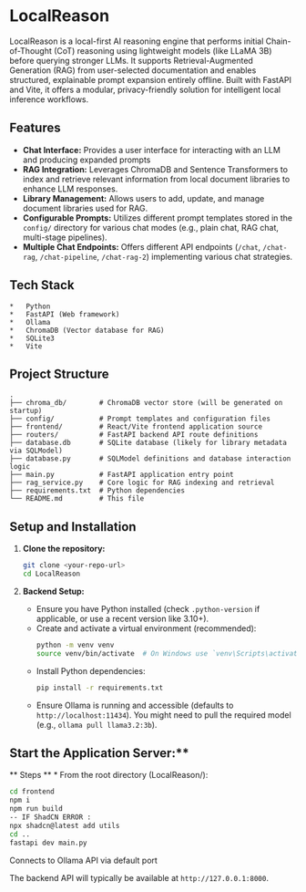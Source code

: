 # LocalReason

LocalReason is a local-first AI reasoning engine that performs initial Chain-of-Thought (CoT) reasoning using lightweight models (like LLaMA 3B) before querying stronger LLMs. It supports Retrieval-Augmented Generation (RAG) from user-selected documentation and enables structured, explainable prompt expansion entirely offline. Built with FastAPI and Vite, it offers a modular, privacy-friendly solution for intelligent local inference workflows.

## Features

*   **Chat Interface:** Provides a user interface for interacting with an LLM and producing expanded prompts
*   **RAG Integration:** Leverages ChromaDB and Sentence Transformers to index and retrieve relevant information from local document libraries to enhance LLM responses.
*   **Library Management:** Allows users to add, update, and manage document libraries used for RAG.
*   **Configurable Prompts:** Utilizes different prompt templates stored in the `config/` directory for various chat modes (e.g., plain chat, RAG chat, multi-stage pipelines).
*   **Multiple Chat Endpoints:** Offers different API endpoints (`/chat`, `/chat-rag`, `/chat-pipeline`, `/chat-rag-2`) implementing various chat strategies.

## Tech Stack

    *   Python
    *   FastAPI (Web framework)
    *   Ollama
    *   ChromaDB (Vector database for RAG)
    *   SQLite3
    *   Vite

## Project Structure

```
.
├── chroma_db/        # ChromaDB vector store (will be generated on startup)
├── config/           # Prompt templates and configuration files
├── frontend/         # React/Vite frontend application source
├── routers/          # FastAPI backend API route definitions
├── database.db       # SQLite database (likely for library metadata via SQLModel)
├── database.py       # SQLModel definitions and database interaction logic
├── main.py           # FastAPI application entry point
├── rag_service.py    # Core logic for RAG indexing and retrieval
├── requirements.txt  # Python dependencies
└── README.md         # This file
```

## Setup and Installation

1.  **Clone the repository:**
    ```bash
    git clone <your-repo-url>
    cd LocalReason
    ```

2.  **Backend Setup:**
    *   Ensure you have Python installed (check `.python-version` if applicable, or use a recent version like 3.10+).
    *   Create and activate a virtual environment (recommended):
        ```bash
        python -m venv venv
        source venv/bin/activate  # On Windows use `venv\Scripts\activate`
        ```
    *   Install Python dependencies:
        ```bash
        pip install -r requirements.txt
        ```
    *   Ensure Ollama is running and accessible (defaults to `http://localhost:11434`). You might need to pull the required model (e.g., `ollama pull llama3.2:3b`).


 ## Start the Application Server:**
   ** Steps **
    *   From the root directory (LocalReason/):
  ```bash
  cd frontend
  npm i
  npm run build
  -- IF ShadCN ERROR : 
  npx shadcn@latest add utils
  cd .. 
  fastapi dev main.py
  ```
  Connects to Ollama API via default port 
  
  The backend API will typically be available at `http://127.0.0.1:8000`.




